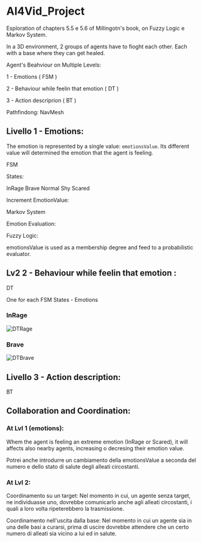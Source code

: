 # AI4Vid_Project

Esploration of chapters 5.5 e 5.6 of Millingotn's book, on Fuzzy Logic e Markov System.


In a 3D environment, 2 groups of agents have to fioght each other.
Each with a base where they can get healed.


Agent's Beahviour on Multiple Levels:

1 - Emotions ( FSM )

2 - Behaviour while feelin that emotion ( DT )

3 - Action descriprion ( BT )

	
Pathfindong: NavMesh


## Livello 1 - Emotions:

The emotion is represented by a single value: `emotionsValue`.
Its different value will determined the emotion that the agent is feeling.

FSM

States:

  InRage
  Brave
  Normal
  Shy
  Scared
  
Increment EmotionValue:

  Markov System

Emotion Evaluation:

  Fuzzy Logic:

  emotionsValue is used as a membership degree and feed to a probabilistic evaluator.


## Lv2 2 - Behaviour while feelin that emotion :

DT

One for each FSM States - Emotions

### InRage

![DTRage](https://user-images.githubusercontent.com/71270277/147860208-3a22f81c-1b0a-4faf-9176-a7a048dd8c12.png)

### Brave
![DTBrave](https://user-images.githubusercontent.com/71270277/147860153-ec6322ac-6f4b-4bb3-b2cb-e3e71447bec1.png)


## Livello 3 - Action description:

BT


## Collaboration and Coordination:


### At Lvl 1 (emotions):

Whem the agent is feeling an extreme emotion (InRage or Scared),
it will affects also nearby agents, increasing o decresing their emotion value.


Potrei anche introdurre un cambiamento della emotionsValue a seconda del numero e dello stato di salute degli alleati circostanti.



### At Lvl 2:


Coordinamento su un target: 
  Nel momento in cui, un agente senza target, ne individuasse uno, dovrebbe comunicarlo anche agli alleati circostanti, i quali a loro volta ripeterebbero la trasmissione.

Coordinamento nell'uscita dalla base: 
  Nel momento in cui un agente sia in una delle basi a curarsi, prima di uscire dovrebbe attendere che un certo numero di alleati sia vicino a lui ed in salute.

